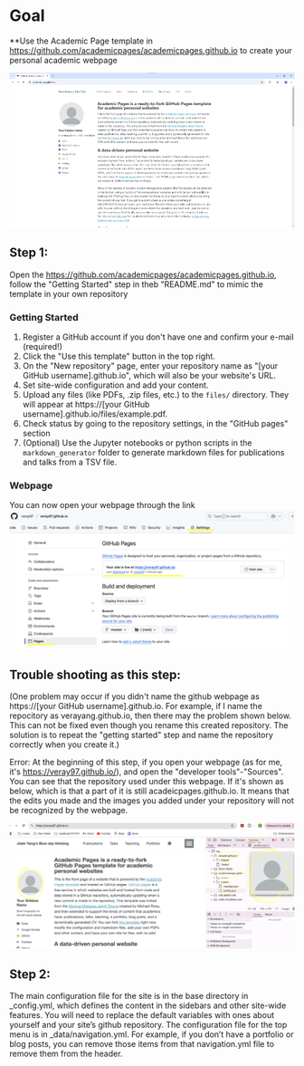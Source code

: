 # Goal
**Use the Academic Page template in https://github.com/academicpages/academicpages.github.io to create your personal academic webpage

![Academic Pages template example](images/homepage.png "Academic Pages template example")

## Step 1: 

Open the https://github.com/academicpages/academicpages.github.io, follow the "Getting Started" step in theb "README.md" to mimic the template in your own repository

### Getting Started
1. Register a GitHub account if you don't have one and confirm your e-mail (required!)
1. Click the "Use this template" button in the top right.
1. On the "New repository" page, enter your repository name as "[your GitHub username].github.io", which will also be your website's URL.
1. Set site-wide configuration and add your content.
1. Upload any files (like PDFs, .zip files, etc.) to the `files/` directory. They will appear at https://[your GitHub username].github.io/files/example.pdf.
1. Check status by going to the repository settings, in the "GitHub pages" section
1. (Optional) Use the Jupyter notebooks or python scripts in the `markdown_generator` folder to generate markdown files for publications and talks from a TSV file.

### Webpage

You can now open your webpage through the link
![you webpage example](images/screenshotwebcreate.png "You can now open your webpage through the link")


## Trouble shooting as this step:

(One problem may occur if you didn't name the github webpage as https://[your GitHub username].github.io. For example, if I name the repocitory as verayang.github.io, then there may the problem shown below. This can not be fixed even though you rename this created repository. The solution is to repeat the "getting started" step and name the repository correctly when you create it.)

Error: At the beginning of this step, if you open your webpage (as for me, it's https://veray97.github.io/), and open the "developer tools"-"Sources". You can see that the repository used under this webpage. If it's shown as below, which is that a part of it is still acadeicpages.github.io. It means that the edits you made and the images you added under your repository will not be recognized by the webpage.

![insturction example](images/instruction.png)


## Step 2:
The main configuration file for the site is in the base directory in _config.yml, which defines the content in the sidebars and other site-wide features. You will need to replace the default variables with ones about yourself and your site’s github repository. The configuration file for the top menu is in _data/navigation.yml. For example, if you don’t have a portfolio or blog posts, you can remove those items from that navigation.yml file to remove them from the header.
